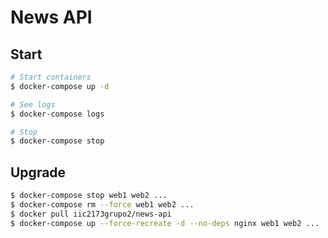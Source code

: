 # News API

## Start
```sh
# Start containers
$ docker-compose up -d

# See logs
$ docker-compose logs

# Stop
$ docker-compose stop
```

## Upgrade
```sh
$ docker-compose stop web1 web2 ...
$ docker-compose rm --force web1 web2 ...
$ docker pull iic2173grupo2/news-api
$ docker-compose up --force-recreate -d --no-deps nginx web1 web2 ...
```
